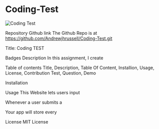 # Coding-Test
![Coding Test](https://user-images.githubusercontent.com/59750392/85641145-bc8f2b80-b65b-11ea-9ae9-dae18c43923c.PNG)

Repository Github link
The Github Repo is at  https://github.com/Andrewjhrussell/Coding-Test.git 


Title:
Coding TEST

Badges
Description
In this assignment, I create 

Table of contents
Title, Description, Table Of Content, Installion, Usage, License, Contribution Test, Question, Demo

Installation


Usage
This Website lets users input 

Whenever a user submits a 

Your app will store every 

License
MIT License